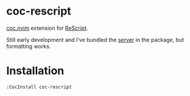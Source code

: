 # coc-rescript

[coc.nvim](https://github.com/neoclide/coc.nvim) extension for
[ReScript](http://rescript-lang.org/).

Still early development and I've
bundled the [server](https://github.com/rescript-lang/rescript-vscode/) in the package, but formatting works.

# Installation

```
:CocInstall coc-rescript
```
